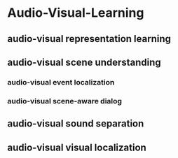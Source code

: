 # Audio-Visual-Learning

## audio-visual representation learning

## audio-visual scene understanding

### audio-visual event localization

### audio-visual scene-aware dialog

## audio-visual sound separation

## audio-visual visual localization



